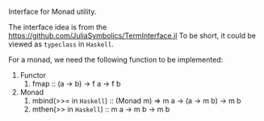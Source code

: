 Interface for Monad utility.

The interface idea is from the https://github.com/JuliaSymbolics/TermInterface.jl
To be short, it could be viewed as `typeclass` in `Haskell`.

For a monad, we need the following function to be implemented:
1. Functor
   1. fmap :: (a -> b) -> f a -> f b
2. Monad
   1. mbind(>>= in `Haskell`) :: (Monad m) => m a -> (a -> m b) -> m b
   2. mthen(>> in `Haskell`) :: m a -> m b -> m b
<!-- 3. Monoid
   1. mempty :: m
   2. mappend :: m -> m -> m
   3. mconcat :: [m] -> m -->

<!-- 4. mbind
5. join
6.  mreturn
7.  mcomp
8.  mthen -->

<!-- The names are the same with those in https://github.com/pao/Monads.jl  -->